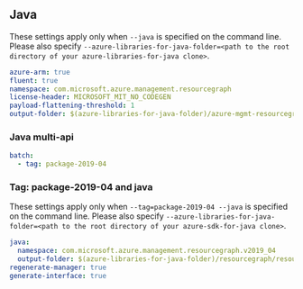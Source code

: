 ## Java

These settings apply only when `--java` is specified on the command line.
Please also specify `--azure-libraries-for-java-folder=<path to the root directory of your azure-libraries-for-java clone>`.

``` yaml $(java)
azure-arm: true
fluent: true
namespace: com.microsoft.azure.management.resourcegraph
license-header: MICROSOFT_MIT_NO_CODEGEN
payload-flattening-threshold: 1
output-folder: $(azure-libraries-for-java-folder)/azure-mgmt-resourcegraph
```

### Java multi-api

``` yaml $(java) && $(multiapi)
batch:
  - tag: package-2019-04
```

### Tag: package-2019-04 and java

These settings apply only when `--tag=package-2019-04 --java` is specified on the command line.
Please also specify `--azure-libraries-for-java-folder=<path to the root directory of your azure-sdk-for-java clone>`.

``` yaml $(tag) == 'package-2019-04' && $(java) && $(multiapi)
java:
  namespace: com.microsoft.azure.management.resourcegraph.v2019_04
  output-folder: $(azure-libraries-for-java-folder)/resourcegraph/resource-manager/v2019_04
regenerate-manager: true
generate-interface: true
```